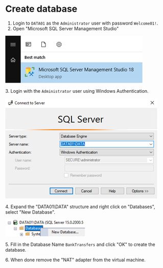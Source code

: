 # Create database

1. Login to `DATA01` as the `Administrator` user with password `Welcome01!`.
2. Open "Microsoft SQL Server Management Studio"

![](<../../../../../.gitbook/assets/image (46).png>)

3\. Login with the `Administrator` user using Windows Authentication.

![](<../../../../../.gitbook/assets/image (6) (1) (1).png>)

4\. Expand the "DATA01\DATA" structure and right click on "Databases", select "New Database".

![](<../../../../../.gitbook/assets/image (23) (1) (1).png>)

5\. Fill in the Database Name `BankTransfers` and click "OK" to create the database.

6\. When done remove the "NAT" adapter from the virtual machine.

